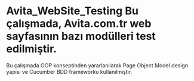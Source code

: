# Avita_WebSite_Testing Bu çalışmada, Avita.com.tr web sayfasının bazı modülleri test edilmiştir. 
Bu çalışmada OOP konseptinden yararlanılarak Page Object Model design yapısı ve Cucumber BDD frameworku kullanılmıştır.
